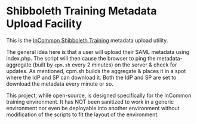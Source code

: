 # Shibboleth Training Metadata Upload Facility

This is the [InCommon Shibboleth Training](https://incommon.org/shibtraining/) metadata upload utility.

The general idea here is that a user will upload their SAML metadata using index.php.  The script will then cause the browser to ping the metadata-aggregate (built by `cpm.sh` every 2 minutes) on the server & check for updates.  As mentioned, cpm.sh builds the aggregate & places it in a spot where the IdP and SP can download it.  Both the IdP and SP are set to download the metadata every minute or so.

This project, while open-source, is designed specifically for the InCommon training environment.  It has NOT been sanitized to work in a generic environment nor even be deployable into another environment without modification of the scripts to fit the layout of the environment.  